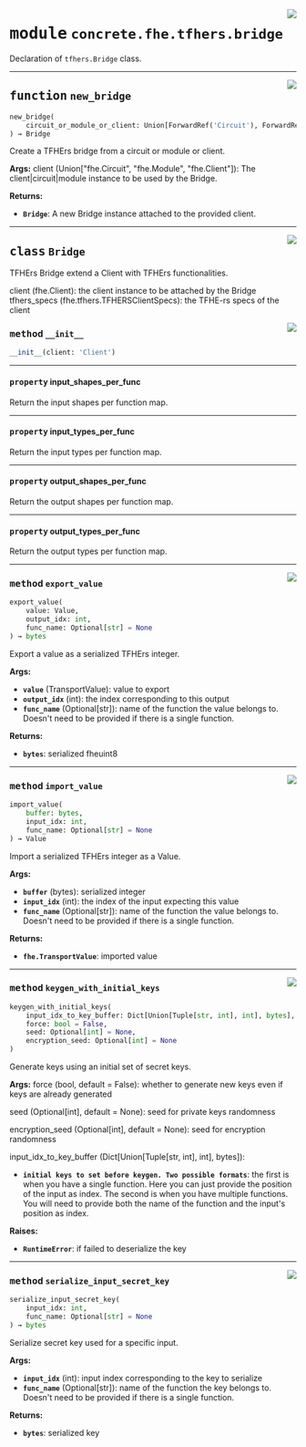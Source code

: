 <!-- markdownlint-disable -->

<a href="../../frontends/concrete-python/concrete/fhe/tfhers/bridge.py#L0"><img align="right" style="float:right;" src="https://img.shields.io/badge/-source-cccccc?style=flat-square"></a>

# <kbd>module</kbd> `concrete.fhe.tfhers.bridge`
Declaration of `tfhers.Bridge` class. 


---

<a href="../../frontends/concrete-python/concrete/fhe/tfhers/bridge.py#L301"><img align="right" style="float:right;" src="https://img.shields.io/badge/-source-cccccc?style=flat-square"></a>

## <kbd>function</kbd> `new_bridge`

```python
new_bridge(
    circuit_or_module_or_client: Union[ForwardRef('Circuit'), ForwardRef('Module'), ForwardRef('Client')]
) → Bridge
```

Create a TFHErs bridge from a circuit or module or client. 



**Args:**
  client (Union["fhe.Circuit", "fhe.Module", "fhe.Client"]):  The client|circuit|module instance to be used by the Bridge. 



**Returns:**
 
 - <b>`Bridge`</b>:  A new Bridge instance attached to the provided client. 


---

<a href="../../frontends/concrete-python/concrete/fhe/tfhers/bridge.py#L18"><img align="right" style="float:right;" src="https://img.shields.io/badge/-source-cccccc?style=flat-square"></a>

## <kbd>class</kbd> `Bridge`
TFHErs Bridge extend a Client with TFHErs functionalities. 

client (fhe.Client): the client instance to be attached by the Bridge tfhers_specs (fhe.tfhers.TFHERSClientSpecs): the TFHE-rs specs of the client 

<a href="../../frontends/concrete-python/concrete/fhe/tfhers/bridge.py#L29"><img align="right" style="float:right;" src="https://img.shields.io/badge/-source-cccccc?style=flat-square"></a>

### <kbd>method</kbd> `__init__`

```python
__init__(client: 'Client')
```






---

#### <kbd>property</kbd> input_shapes_per_func

Return the input shapes per function map. 

---

#### <kbd>property</kbd> input_types_per_func

Return the input types per function map. 

---

#### <kbd>property</kbd> output_shapes_per_func

Return the output shapes per function map. 

---

#### <kbd>property</kbd> output_types_per_func

Return the output types per function map. 



---

<a href="../../frontends/concrete-python/concrete/fhe/tfhers/bridge.py#L189"><img align="right" style="float:right;" src="https://img.shields.io/badge/-source-cccccc?style=flat-square"></a>

### <kbd>method</kbd> `export_value`

```python
export_value(
    value: Value,
    output_idx: int,
    func_name: Optional[str] = None
) → bytes
```

Export a value as a serialized TFHErs integer. 



**Args:**
 
 - <b>`value`</b> (TransportValue):  value to export 
 - <b>`output_idx`</b> (int):  the index corresponding to this output 
 - <b>`func_name`</b> (Optional[str]):  name of the function the value belongs to.  Doesn't need to be provided if there is a single function. 



**Returns:**
 
 - <b>`bytes`</b>:  serialized fheuint8 

---

<a href="../../frontends/concrete-python/concrete/fhe/tfhers/bridge.py#L163"><img align="right" style="float:right;" src="https://img.shields.io/badge/-source-cccccc?style=flat-square"></a>

### <kbd>method</kbd> `import_value`

```python
import_value(
    buffer: bytes,
    input_idx: int,
    func_name: Optional[str] = None
) → Value
```

Import a serialized TFHErs integer as a Value. 



**Args:**
 
 - <b>`buffer`</b> (bytes):  serialized integer 
 - <b>`input_idx`</b> (int):  the index of the input expecting this value 
 - <b>`func_name`</b> (Optional[str]):  name of the function the value belongs to.  Doesn't need to be provided if there is a single function. 



**Returns:**
 
 - <b>`fhe.TransportValue`</b>:  imported value 

---

<a href="../../frontends/concrete-python/concrete/fhe/tfhers/bridge.py#L236"><img align="right" style="float:right;" src="https://img.shields.io/badge/-source-cccccc?style=flat-square"></a>

### <kbd>method</kbd> `keygen_with_initial_keys`

```python
keygen_with_initial_keys(
    input_idx_to_key_buffer: Dict[Union[Tuple[str, int], int], bytes],
    force: bool = False,
    seed: Optional[int] = None,
    encryption_seed: Optional[int] = None
)
```

Generate keys using an initial set of secret keys. 



**Args:**
  force (bool, default = False):  whether to generate new keys even if keys are already generated 

 seed (Optional[int], default = None):  seed for private keys randomness 

 encryption_seed (Optional[int], default = None):  seed for encryption randomness 

 input_idx_to_key_buffer (Dict[Union[Tuple[str, int], int], bytes]): 
 - <b>`initial keys to set before keygen. Two possible formats`</b>:  the first is when you have a single function. Here you can just provide the position of the input as index. The second is when you have multiple functions. You will need to provide both the name of the function and the input's position as index. 



**Raises:**
 
 - <b>`RuntimeError`</b>:  if failed to deserialize the key 

---

<a href="../../frontends/concrete-python/concrete/fhe/tfhers/bridge.py#L214"><img align="right" style="float:right;" src="https://img.shields.io/badge/-source-cccccc?style=flat-square"></a>

### <kbd>method</kbd> `serialize_input_secret_key`

```python
serialize_input_secret_key(
    input_idx: int,
    func_name: Optional[str] = None
) → bytes
```

Serialize secret key used for a specific input. 



**Args:**
 
 - <b>`input_idx`</b> (int):  input index corresponding to the key to serialize 
 - <b>`func_name`</b> (Optional[str]):  name of the function the key belongs to.  Doesn't need to be provided if there is a single function. 



**Returns:**
 
 - <b>`bytes`</b>:  serialized key 


